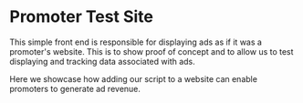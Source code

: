 # Promoter Test Site

This simple front end is responsible for displaying ads as if it was a promoter's website. This is to show proof of concept and to allow us to test displaying and tracking data associated with ads.

Here we showcase how adding our script to a website can enable promoters to generate ad revenue.
